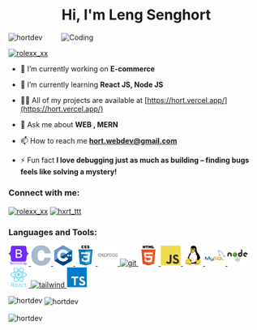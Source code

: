 <h1 align="center">Hi, I'm Leng Senghort</h1>
<img align="right" alt="Coding" width="400" src="https://imgs.search.brave.com/VnJdpBHSdpcE7Si268WuYuvTs8NmaZTVapQAhkZ9KJs/rs:fit:860:0:0:0/g:ce/aHR0cHM6Ly9tZWRp/YTEuZ2lwaHkuY29t/L21lZGlhL3YxLlky/bGtQVGM1TUdJM05q/RXhPSHBvYzJWNU16/TjVkM0ozWm1sMVl6/WjZOMjk0YXpadmVY/QTNkek14YlRCeWNt/UjZjMnQyT0NabGNE/MTJNVjluYVdaelgz/TmxZWEpqYUNaamRE/MW4vMTNIZ3dHc1hG/MGFpR1kvMjAwLmdp/Zg.gif">

<p align="left"> <img src="https://komarev.com/ghpvc/?username=hortdev&label=Profile%20views&color=0e75b6&style=flat" alt="hortdev" /> </p>

<p align="left"> <a href="https://twitter.com/rolexx_xx" target="blank"><img src="https://img.shields.io/twitter/follow/rolexx_xx?logo=twitter&style=for-the-badge" alt="rolexx_xx" /></a> </p>

- 🔭 I’m currently working on **E-commerce**

- 🌱 I’m currently learning **React JS, Node JS**

- 👨‍💻 All of my projects are available at [https://hort.vercel.app/](https://hort.vercel.app/)

- 💬 Ask me about **WEB , MERN**

- 📫 How to reach me **hort.webdev@gmail.com**

- ⚡ Fun fact **I love debugging just as much as building – finding bugs feels like solving a mystery!**

<h3 align="left">Connect with me:</h3>
<p align="left">
<a href="https://twitter.com/rolexx_xx" target="blank"><img align="center" src="https://raw.githubusercontent.com/rahuldkjain/github-profile-readme-generator/master/src/images/icons/Social/twitter.svg" alt="rolexx_xx" height="30" width="40" /></a>
<a href="https://instagram.com/hxrt_ttt" target="blank"><img align="center" src="https://raw.githubusercontent.com/rahuldkjain/github-profile-readme-generator/master/src/images/icons/Social/instagram.svg" alt="hxrt_ttt" height="30" width="40" /></a>
</p>

<h3 align="left">Languages and Tools:</h3>
<p align="left"> 
<a href="https://getbootstrap.com" target="_blank" rel="noreferrer"> 
<img src="https://raw.githubusercontent.com/devicons/devicon/master/icons/bootstrap/bootstrap-plain-wordmark.svg" alt="bootstrap" width="40" height="40"/> </a> 
<a href="https://www.cprogramming.com/" target="_blank" rel="noreferrer"> 
<img src="https://raw.githubusercontent.com/devicons/devicon/master/icons/c/c-original.svg" alt="c" width="40" height="40"/> </a> 
<a href="https://www.w3schools.com/cpp/" target="_blank" rel="noreferrer"> 
<img src="https://raw.githubusercontent.com/devicons/devicon/master/icons/cplusplus/cplusplus-original.svg" alt="cplusplus" width="40" height="40"/> </a> 
<a href="https://www.w3schools.com/css/" target="_blank" rel="noreferrer"> 
<img src="https://raw.githubusercontent.com/devicons/devicon/master/icons/css3/css3-original-wordmark.svg" alt="css3" width="40" height="40"/> </a> 
<a href="https://expressjs.com" target="_blank" rel="noreferrer"> 
<img src="https://raw.githubusercontent.com/devicons/devicon/master/icons/express/express-original-wordmark.svg" alt="express" width="40" height="40"/> </a> 
<a href="https://git-scm.com/" target="_blank" rel="noreferrer"> 
<img src="https://www.vectorlogo.zone/logos/git-scm/git-scm-icon.svg" alt="git" width="40" height="40"/> </a> 
<a href="https://www.w3.org/html/" target="_blank" rel="noreferrer"> 
<img src="https://raw.githubusercontent.com/devicons/devicon/master/icons/html5/html5-original-wordmark.svg" alt="html5" width="40" height="40"/> </a> 
<a href="https://developer.mozilla.org/en-US/docs/Web/JavaScript" target="_blank" rel="noreferrer"> 
<img src="https://raw.githubusercontent.com/devicons/devicon/master/icons/javascript/javascript-original.svg" alt="javascript" width="40" height="40"/> </a> 
<a href="https://www.linux.org/" target="_blank" rel="noreferrer"> 
<img src="https://raw.githubusercontent.com/devicons/devicon/master/icons/linux/linux-original.svg" alt="linux" width="40" height="40"/> </a> 
<a href="https://www.mysql.com/" target="_blank" rel="noreferrer"> 
<img src="https://raw.githubusercontent.com/devicons/devicon/master/icons/mysql/mysql-original-wordmark.svg" alt="mysql" width="40" height="40"/> </a> 
<a href="https://nodejs.org" target="_blank" rel="noreferrer"> 
<img src="https://raw.githubusercontent.com/devicons/devicon/master/icons/nodejs/nodejs-original-wordmark.svg" alt="nodejs" width="40" height="40"/> </a> 
<a href="https://reactjs.org/" target="_blank" rel="noreferrer"> 
<img src="https://raw.githubusercontent.com/devicons/devicon/master/icons/react/react-original-wordmark.svg" alt="react" width="40" height="40"/> </a> 
<a href="https://tailwindcss.com/" target="_blank" rel="noreferrer"> 
<img src="https://www.vectorlogo.zone/logos/tailwindcss/tailwindcss-icon.svg" alt="tailwind" width="40" height="40"/> </a> 
<a href="https://www.typescriptlang.org/" target="_blank" rel="noreferrer"> 
<img src="https://raw.githubusercontent.com/devicons/devicon/master/icons/typescript/typescript-original.svg" alt="typescript" width="40" height="40"/> </a> 
</p>

<p><img align="left" src="https://github-readme-stats.vercel.app/api/top-langs?username=hortdev&show_icons=true&locale=en&layout=compact" alt="hortdev" /></p>

<p>&nbsp;<img align="center" src="https://github-readme-stats.vercel.app/api?username=hortdev&show_icons=true&locale=en" alt="hortdev" /></p>

<p><img align="center" src="https://github-readme-streak-stats.herokuapp.com/?user=hortdev&" alt="hortdev" /></p>
